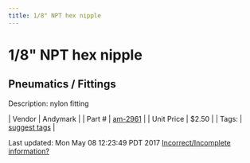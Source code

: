```yaml
---
title: 1/8" NPT hex nipple
---
```


# 1/8" NPT hex nipple
## Pneumatics / Fittings
Description: 	nylon fitting 

| Vendor | Andymark | 
| Part # | [am-2961](http://www.andymark.com/product-p/am-2961.htm) | 
| Unit Price | $2.50 | 
| Tags: | [suggest tags](https://docs.google.com/forms/d/e/1FAIpQLSeWyY8v3RgOty-MyWmh9U0iivNYN_molChYyS-0U-o-kOAv_g/viewform) | 

Last updated: Mon May 08 12:23:49 PDT 2017
 [Incorrect/Incomplete information?](https://docs.google.com/forms/d/e/1FAIpQLSeWyY8v3RgOty-MyWmh9U0iivNYN_molChYyS-0U-o-kOAv_g/viewform)